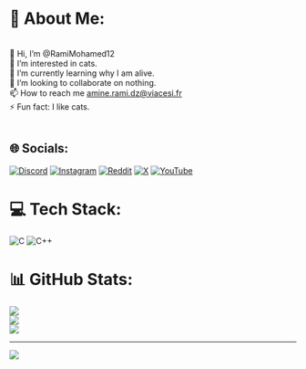 # 💫 About Me:
<br>    👋 Hi, I’m @RamiMohamed12<br>    👀 I’m interested in cats.<br>    🌱 I’m currently learning why I am alive.<br>    💞️ I’m looking to collaborate on nothing.<br>    📫 How to reach me amine.rami.dz@viacesi.fr<br>    ⚡ Fun fact: I like cats.<br><br>


## 🌐 Socials:
[![Discord](https://img.shields.io/badge/Discord-%237289DA.svg?logo=discord&logoColor=white)](https://discord.gg/demy01) [![Instagram](https://img.shields.io/badge/Instagram-%23E4405F.svg?logo=Instagram&logoColor=white)](https://instagram.com/ramimohamed123) [![Reddit](https://img.shields.io/badge/Reddit-%23FF4500.svg?logo=Reddit&logoColor=white)](https://reddit.com/user/Roomie_AC) [![X](https://img.shields.io/badge/X-black.svg?logo=X&logoColor=white)](https://x.com/RamiShnji12) [![YouTube](https://img.shields.io/badge/YouTube-%23FF0000.svg?logo=YouTube&logoColor=white)](https://youtube.com/@Roomierami) 

# 💻 Tech Stack:
![C](https://img.shields.io/badge/c-%2300599C.svg?style=for-the-badge&logo=c&logoColor=white) ![C++](https://img.shields.io/badge/c++-%2300599C.svg?style=for-the-badge&logo=c%2B%2B&logoColor=white)
# 📊 GitHub Stats:
![](https://github-readme-stats.vercel.app/api?username=RamiMohamed12&theme=dark&hide_border=true&include_all_commits=true&count_private=false)<br/>
![](https://github-readme-streak-stats.herokuapp.com/?user=RamiMohamed12&theme=dark&hide_border=true)<br/>
![](https://github-readme-stats.vercel.app/api/top-langs/?username=RamiMohamed12&theme=dark&hide_border=true&include_all_commits=true&count_private=false&layout=compact)

---
[![](https://visitcount.itsvg.in/api?id=RamiMohamed12&icon=0&color=0)](https://visitcount.itsvg.in)

<!-- Proudly created with GPRM ( https://gprm.itsvg.in ) -->
